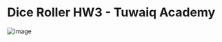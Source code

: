 # Dice Roller HW3 - Tuwaiq Academy
![image](https://user-images.githubusercontent.com/109922953/182874920-9553d5f3-73cd-4e83-8912-2b53d328d736.jpeg)
